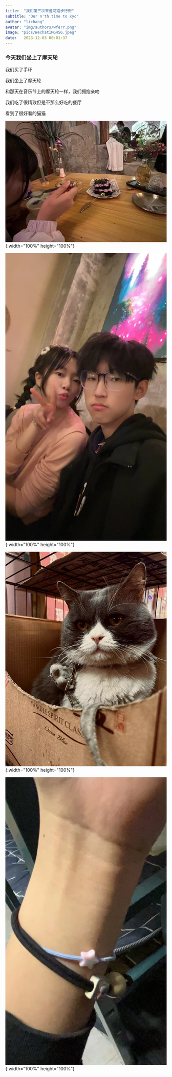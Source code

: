 ```yaml
---
title:  "我们第三次来淮河路步行街"
subtitle: "Our n'th time to xyc"
author: "lichang"
avatar: "img/authors/wferr.png"
image: "pics/WechatIMG456.jpeg"
date:   2023-12-03 00:01:37
---
```


### 今天我们坐上了摩天轮

我们买了手环

我们坐上了摩天轮

和那天在音乐节上的摩天轮一样，我们拥抱亲吻

我们吃了很精致但是不那么好吃的餐厅

看到了很好看的猫猫

![](../pics/WechatIMG457.jpeg){:width="100%" height="100%"}

![](../pics/WechatIMG458.jpeg){:width="100%" height="100%"}

![](../pics/WechatIMG459.jpeg){:width="100%" height="100%"}

![](../pics/WechatIMG456.jpeg){:width="100%" height="100%"}
